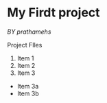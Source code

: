 # My Firdt project
*BY prathamehs*

Project FIles 
1. Item 1
2. Item 2
3. Item 3
 * Item 3a
 * Item 3b
